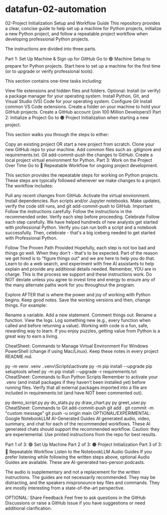 # datafun-02-automation
02-Project Initialization
 Setup and Workflow Guide
This repository provides a clear, concise guide to help set up a machine for Python projects, initialize a new Python project, and follow a repeatable project workflow when developing professional Python projects.

The instructions are divided into three parts.

Part 1: Set Up Machine & Sign up for GitHub
Go to 🟢 Machine Setup to prepare for Python projects. Start here to set up a machine for the first time (or to upgrade or verify professional tools).

This section contains one-time tasks including:

View file extensions and hidden files and folders.
Optional: Install (or verify) a package manager for your operating system.
Install Python, Git, and Visual Studio (VS) Code for your operating system.
Configure Git
Install common VS Code extensions.
Create a folder on your machine to hold your GitHub projects.
Create a GitHub account (join 100 Million Developers!)
Part 2: Initialize a Project
Go to 🟠 Project Initialization when starting a new project.

This section walks you through the steps to either:

Copy an existing project OR start a new project from scratch.
Clone your new GitHub repo to your machine.
Add common files such as .gitignore and requirements.txt.
Git add-commit-push the changes to GitHub.
Create a local project virtual environment for Python.
Part 3: Work on the Project Over Time
Go to 🔵 Repeatable Workflow for ongoing project development.

This section provides the repeatable steps for working on Python projects. These steps are typically followed whenever we make changes to a project. The workflow includes:

Pull any recent changes from GitHub.
Activate the virtual environment.
Install dependencies.
Run scripts and/or Jupyter notebooks.
Make updates, verify the code still runs, and git add-commit-push to GitHub.
Important
Follow the instructions carefully.
Follow the instructions in the recommended order.
Verify each step before proceeding.
Celebrate
Follow each step carefully. We have helped hundreds of new analysts get started with professional Python. Verify you can run both a script and a notebook successfully. Then, celebrate - that's a big iceberg needed to get started with Professional Python.

Follow The Proven Path Provided
Hopefully, each step is not too bad and things go well. When they don't - that's to be expected. Part of the reason we get hired is to "figure things out" and we are here to help you do that. Learn to do a web search, and experiment with free AI assistants to help explain and provide any additional details needed. Remember, YOU are in charge. This is the process we support and these instructions work. Do NOT deviate unless you agree to invest time and energy to ensure any of the many alternate paths work for you throughout the program.

Explore
AFTER that is where the power and joy of working with Python begins. Keep good notes. Save the working versions and then, change things. For example:

Rename a variable.
Add a new statement.
Comment things out.
Rename a function.
View the logs. Log something new (e.g., every function when called and before returning a value).
Working with code is a fun, safe, rewarding way to learn. If you enjoy puzzles, getting value from Python is a great way to earn a living.

CheatSheet: Commands to Manage Virtual Environment
For Windows PowerShell (change if using Mac/Linux). Keep these notes in every project README.md.

py -m venv .venv
.\.venv\Scripts\activate
py -m pip install --upgrade pip setuptools wheel
py -m pip install --upgrade -r requirements.txt
CheatSheet: Commands to Run Python Scripts
Remember to activate your .venv (and install packages if they haven't been installed yet) before running files. Verify that all external packages imported into a file are included in requirements.txt (and have NOT been commented out).

py demo_script.py
py do_stats.py
py draw_chart.py
py greet_user.py
CheatSheet: Commands to Git add-commit-push
git add .
git commit -m "custom message"
git push -u origin main
OPTIONAL/EXPERIMENTAL: Google NotebookLLM AI-Generated Guides
AI generated audio, video, summary, and chat for each of the recommended workflows. These AI generated chats should support the recommended workflow. Caution: they are experiemental. Use printed instructions from the repo for best results.

Part 1 of 3: 🟢 Set Up Machine
Part 2 of 3: 🟠 Project Initialization
Part 3 of 3: 🔵 Repeatable Workflow
Listen to the NotebookLLM Audio Guides
If you prefer listening while following the written steps above, optional Audio Guides are available. These are AI-generated two-person podcasts.

The audio is supplementary and not a replacement for the written instructions. The guides are not necessarily recommended. They may be distracting, and the speakers mispronounce key files and commands. They are mostly interesting from a state-of-the-art perspective.

OPTIONAL: Share Feedback
Feel free to ask questions in the GitHub Discussions or raise a GitHub Issue if you have suggestions or need additional clarification.